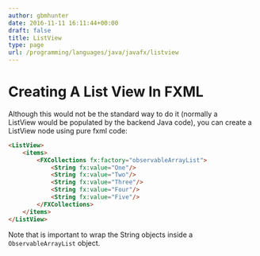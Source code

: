```yaml
---
author: gbmhunter
date: 2016-11-11 16:11:44+00:00
draft: false
title: ListView
type: page
url: /programming/languages/java/javafx/listview
---
```


# Creating A List View In FXML

Although this would not be the standard way to do it (normally a ListView would be populated by the backend Java code), you can create a ListView node using pure fxml code:

```html    
<ListView>
    <items>
        <FXCollections fx:factory="observableArrayList">
            <String fx:value="One"/>
            <String fx:value="Two"/>
            <String fx:value="Three"/>
            <String fx:value="Four"/>
            <String fx:value="Five"/>
        </FXCollections>
    </items>
</ListView>
```

Note that is important to wrap the String objects inside a `ObservableArrayList` object.